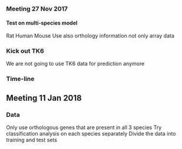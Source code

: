 ### Meeting 27 Nov 2017

#### Test on multi-species model

Rat
Human
Mouse
Use also orthology information not only array data

### Kick out TK6

We are not going to use TK6 data for prediction anymore 

### Time-line

## Meeting 11 Jan 2018

### Data

Only use orthologous genes that are present in all 3 species
Try classification analysis on each species separately
Divide the data into training and test sets
